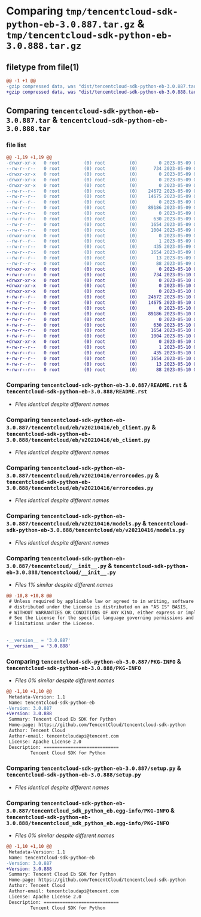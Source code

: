 # Comparing `tmp/tencentcloud-sdk-python-eb-3.0.887.tar.gz` & `tmp/tencentcloud-sdk-python-eb-3.0.888.tar.gz`

## filetype from file(1)

```diff
@@ -1 +1 @@
-gzip compressed data, was "dist/tencentcloud-sdk-python-eb-3.0.887.tar", last modified: Tue May  9 02:49:16 2023, max compression
+gzip compressed data, was "dist/tencentcloud-sdk-python-eb-3.0.888.tar", last modified: Wed May 10 02:09:28 2023, max compression
```

## Comparing `tencentcloud-sdk-python-eb-3.0.887.tar` & `tencentcloud-sdk-python-eb-3.0.888.tar`

### file list

```diff
@@ -1,19 +1,19 @@
-drwxr-xr-x   0 root         (0) root         (0)        0 2023-05-09 02:49:16.000000 tencentcloud-sdk-python-eb-3.0.887/
--rw-r--r--   0 root         (0) root         (0)      734 2023-05-09 02:49:16.000000 tencentcloud-sdk-python-eb-3.0.887/README.rst
-drwxr-xr-x   0 root         (0) root         (0)        0 2023-05-09 02:49:16.000000 tencentcloud-sdk-python-eb-3.0.887/tencentcloud/
-drwxr-xr-x   0 root         (0) root         (0)        0 2023-05-09 02:49:16.000000 tencentcloud-sdk-python-eb-3.0.887/tencentcloud/eb/
-drwxr-xr-x   0 root         (0) root         (0)        0 2023-05-09 02:49:16.000000 tencentcloud-sdk-python-eb-3.0.887/tencentcloud/eb/v20210416/
--rw-r--r--   0 root         (0) root         (0)    24672 2023-05-09 02:49:16.000000 tencentcloud-sdk-python-eb-3.0.887/tencentcloud/eb/v20210416/eb_client.py
--rw-r--r--   0 root         (0) root         (0)    14675 2023-05-09 02:49:16.000000 tencentcloud-sdk-python-eb-3.0.887/tencentcloud/eb/v20210416/errorcodes.py
--rw-r--r--   0 root         (0) root         (0)        0 2023-05-09 02:49:16.000000 tencentcloud-sdk-python-eb-3.0.887/tencentcloud/eb/v20210416/__init__.py
--rw-r--r--   0 root         (0) root         (0)    89186 2023-05-09 02:49:16.000000 tencentcloud-sdk-python-eb-3.0.887/tencentcloud/eb/v20210416/models.py
--rw-r--r--   0 root         (0) root         (0)        0 2023-05-09 02:49:16.000000 tencentcloud-sdk-python-eb-3.0.887/tencentcloud/eb/__init__.py
--rw-r--r--   0 root         (0) root         (0)      630 2023-05-09 02:49:16.000000 tencentcloud-sdk-python-eb-3.0.887/tencentcloud/__init__.py
--rw-r--r--   0 root         (0) root         (0)     1654 2023-05-09 02:49:16.000000 tencentcloud-sdk-python-eb-3.0.887/PKG-INFO
--rw-r--r--   0 root         (0) root         (0)     1004 2023-05-09 02:49:16.000000 tencentcloud-sdk-python-eb-3.0.887/setup.py
-drwxr-xr-x   0 root         (0) root         (0)        0 2023-05-09 02:49:16.000000 tencentcloud-sdk-python-eb-3.0.887/tencentcloud_sdk_python_eb.egg-info/
--rw-r--r--   0 root         (0) root         (0)        1 2023-05-09 02:49:16.000000 tencentcloud-sdk-python-eb-3.0.887/tencentcloud_sdk_python_eb.egg-info/dependency_links.txt
--rw-r--r--   0 root         (0) root         (0)      435 2023-05-09 02:49:16.000000 tencentcloud-sdk-python-eb-3.0.887/tencentcloud_sdk_python_eb.egg-info/SOURCES.txt
--rw-r--r--   0 root         (0) root         (0)     1654 2023-05-09 02:49:16.000000 tencentcloud-sdk-python-eb-3.0.887/tencentcloud_sdk_python_eb.egg-info/PKG-INFO
--rw-r--r--   0 root         (0) root         (0)       13 2023-05-09 02:49:16.000000 tencentcloud-sdk-python-eb-3.0.887/tencentcloud_sdk_python_eb.egg-info/top_level.txt
--rw-r--r--   0 root         (0) root         (0)       88 2023-05-09 02:49:16.000000 tencentcloud-sdk-python-eb-3.0.887/setup.cfg
+drwxr-xr-x   0 root         (0) root         (0)        0 2023-05-10 02:09:28.000000 tencentcloud-sdk-python-eb-3.0.888/
+-rw-r--r--   0 root         (0) root         (0)      734 2023-05-10 02:09:28.000000 tencentcloud-sdk-python-eb-3.0.888/README.rst
+drwxr-xr-x   0 root         (0) root         (0)        0 2023-05-10 02:09:28.000000 tencentcloud-sdk-python-eb-3.0.888/tencentcloud/
+drwxr-xr-x   0 root         (0) root         (0)        0 2023-05-10 02:09:28.000000 tencentcloud-sdk-python-eb-3.0.888/tencentcloud/eb/
+drwxr-xr-x   0 root         (0) root         (0)        0 2023-05-10 02:09:28.000000 tencentcloud-sdk-python-eb-3.0.888/tencentcloud/eb/v20210416/
+-rw-r--r--   0 root         (0) root         (0)    24672 2023-05-10 02:09:28.000000 tencentcloud-sdk-python-eb-3.0.888/tencentcloud/eb/v20210416/eb_client.py
+-rw-r--r--   0 root         (0) root         (0)    14675 2023-05-10 02:09:28.000000 tencentcloud-sdk-python-eb-3.0.888/tencentcloud/eb/v20210416/errorcodes.py
+-rw-r--r--   0 root         (0) root         (0)        0 2023-05-10 02:09:28.000000 tencentcloud-sdk-python-eb-3.0.888/tencentcloud/eb/v20210416/__init__.py
+-rw-r--r--   0 root         (0) root         (0)    89186 2023-05-10 02:09:28.000000 tencentcloud-sdk-python-eb-3.0.888/tencentcloud/eb/v20210416/models.py
+-rw-r--r--   0 root         (0) root         (0)        0 2023-05-10 02:09:28.000000 tencentcloud-sdk-python-eb-3.0.888/tencentcloud/eb/__init__.py
+-rw-r--r--   0 root         (0) root         (0)      630 2023-05-10 02:09:28.000000 tencentcloud-sdk-python-eb-3.0.888/tencentcloud/__init__.py
+-rw-r--r--   0 root         (0) root         (0)     1654 2023-05-10 02:09:28.000000 tencentcloud-sdk-python-eb-3.0.888/PKG-INFO
+-rw-r--r--   0 root         (0) root         (0)     1004 2023-05-10 02:09:28.000000 tencentcloud-sdk-python-eb-3.0.888/setup.py
+drwxr-xr-x   0 root         (0) root         (0)        0 2023-05-10 02:09:28.000000 tencentcloud-sdk-python-eb-3.0.888/tencentcloud_sdk_python_eb.egg-info/
+-rw-r--r--   0 root         (0) root         (0)        1 2023-05-10 02:09:28.000000 tencentcloud-sdk-python-eb-3.0.888/tencentcloud_sdk_python_eb.egg-info/dependency_links.txt
+-rw-r--r--   0 root         (0) root         (0)      435 2023-05-10 02:09:28.000000 tencentcloud-sdk-python-eb-3.0.888/tencentcloud_sdk_python_eb.egg-info/SOURCES.txt
+-rw-r--r--   0 root         (0) root         (0)     1654 2023-05-10 02:09:28.000000 tencentcloud-sdk-python-eb-3.0.888/tencentcloud_sdk_python_eb.egg-info/PKG-INFO
+-rw-r--r--   0 root         (0) root         (0)       13 2023-05-10 02:09:28.000000 tencentcloud-sdk-python-eb-3.0.888/tencentcloud_sdk_python_eb.egg-info/top_level.txt
+-rw-r--r--   0 root         (0) root         (0)       88 2023-05-10 02:09:28.000000 tencentcloud-sdk-python-eb-3.0.888/setup.cfg
```

### Comparing `tencentcloud-sdk-python-eb-3.0.887/README.rst` & `tencentcloud-sdk-python-eb-3.0.888/README.rst`

 * *Files identical despite different names*

### Comparing `tencentcloud-sdk-python-eb-3.0.887/tencentcloud/eb/v20210416/eb_client.py` & `tencentcloud-sdk-python-eb-3.0.888/tencentcloud/eb/v20210416/eb_client.py`

 * *Files identical despite different names*

### Comparing `tencentcloud-sdk-python-eb-3.0.887/tencentcloud/eb/v20210416/errorcodes.py` & `tencentcloud-sdk-python-eb-3.0.888/tencentcloud/eb/v20210416/errorcodes.py`

 * *Files identical despite different names*

### Comparing `tencentcloud-sdk-python-eb-3.0.887/tencentcloud/eb/v20210416/models.py` & `tencentcloud-sdk-python-eb-3.0.888/tencentcloud/eb/v20210416/models.py`

 * *Files identical despite different names*

### Comparing `tencentcloud-sdk-python-eb-3.0.887/tencentcloud/__init__.py` & `tencentcloud-sdk-python-eb-3.0.888/tencentcloud/__init__.py`

 * *Files 1% similar despite different names*

```diff
@@ -10,8 +10,8 @@
 # Unless required by applicable law or agreed to in writing, software
 # distributed under the License is distributed on an "AS IS" BASIS,
 # WITHOUT WARRANTIES OR CONDITIONS OF ANY KIND, either express or implied.
 # See the License for the specific language governing permissions and
 # limitations under the License.
 
 
-__version__ = '3.0.887'
+__version__ = '3.0.888'
```

### Comparing `tencentcloud-sdk-python-eb-3.0.887/PKG-INFO` & `tencentcloud-sdk-python-eb-3.0.888/PKG-INFO`

 * *Files 0% similar despite different names*

```diff
@@ -1,10 +1,10 @@
 Metadata-Version: 1.1
 Name: tencentcloud-sdk-python-eb
-Version: 3.0.887
+Version: 3.0.888
 Summary: Tencent Cloud Eb SDK for Python
 Home-page: https://github.com/TencentCloud/tencentcloud-sdk-python
 Author: Tencent Cloud
 Author-email: tencentcloudapi@tencent.com
 License: Apache License 2.0
 Description: ============================
         Tencent Cloud SDK for Python
```

### Comparing `tencentcloud-sdk-python-eb-3.0.887/setup.py` & `tencentcloud-sdk-python-eb-3.0.888/setup.py`

 * *Files identical despite different names*

### Comparing `tencentcloud-sdk-python-eb-3.0.887/tencentcloud_sdk_python_eb.egg-info/PKG-INFO` & `tencentcloud-sdk-python-eb-3.0.888/tencentcloud_sdk_python_eb.egg-info/PKG-INFO`

 * *Files 0% similar despite different names*

```diff
@@ -1,10 +1,10 @@
 Metadata-Version: 1.1
 Name: tencentcloud-sdk-python-eb
-Version: 3.0.887
+Version: 3.0.888
 Summary: Tencent Cloud Eb SDK for Python
 Home-page: https://github.com/TencentCloud/tencentcloud-sdk-python
 Author: Tencent Cloud
 Author-email: tencentcloudapi@tencent.com
 License: Apache License 2.0
 Description: ============================
         Tencent Cloud SDK for Python
```

